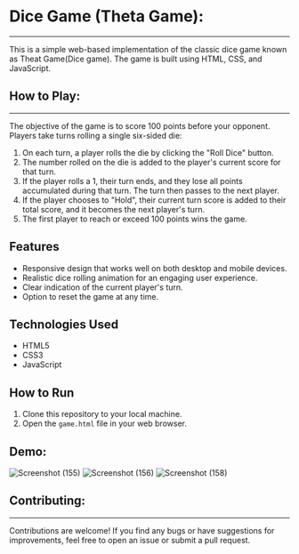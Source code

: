# Dice Game (Theta Game):
-------------------------------------------
This is a simple web-based implementation of the classic dice game known as Theat Game(Dice game). The game is built using HTML, CSS, and JavaScript.

## How to Play:
--------------------------------------------------
The objective of the game is to score 100 points before your opponent. Players take turns rolling a single six-sided die:

1. On each turn, a player rolls the die by clicking the "Roll Dice" button.
2. The number rolled on the die is added to the player's current score for that turn.
3. If the player rolls a 1, their turn ends, and they lose all points accumulated during that turn. The turn then passes to the next player.
4. If the player chooses to "Hold", their current turn score is added to their total score, and it becomes the next player's turn.
5. The first player to reach or exceed 100 points wins the game.

## Features

- Responsive design that works well on both desktop and mobile devices.
- Realistic dice rolling animation for an engaging user experience.
- Clear indication of the current player's turn.
- Option to reset the game at any time.

## Technologies Used

- HTML5
- CSS3
- JavaScript

## How to Run

1. Clone this repository to your local machine.
2. Open the `game.html` file in your web browser.

## Demo:
![Screenshot (155)](https://github.com/jayram0402/Dice-game/assets/147648366/3e7ba52a-77ca-46c7-b4f5-75c61d691bb1)
![Screenshot (156)](https://github.com/jayram0402/Dice-game/assets/147648366/063bdd75-aafb-4a9e-91c2-5a944daece83)
![Screenshot (158)](https://github.com/jayram0402/Dice-game/assets/147648366/804deea5-1b09-4afb-8b35-20a16c2ec790)

## Contributing:
--------------------------------------------------
Contributions are welcome! If you find any bugs or have suggestions for improvements, feel free to open an issue or submit a pull request.

